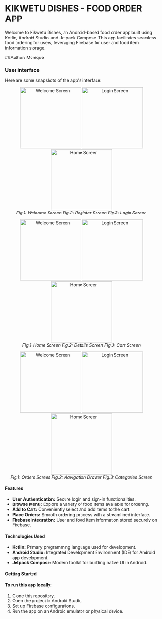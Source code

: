 # KIKWETU DISHES - FOOD ORDER APP

Welcome to Kikwetu Dishes, an Android-based food order app built using Kotlin, Android Studio, and Jetpack Compose. This app facilitates seamless food ordering for users, leveraging Firebase for user and food item information storage.

##Author: Monique

### User interface

Here are some snapshots of the app's interface:

<p align="center">
  <img src="https://res.cloudinary.com/djlcnpdtn/image/upload/v1703069173/Screenshot_2023-12-13-09-03-39-92_d42a69640004e207fe0a913222474de8_x7lfod.jpg" width="200" alt="Welcome Screen">
  <img src="https://res.cloudinary.com/djlcnpdtn/image/upload/v1703069174/Screenshot_2023-12-13-09-03-48-81_d42a69640004e207fe0a913222474de8_rnrqjc.jpg" width="200" alt="Login Screen">
  <img src="https://res.cloudinary.com/djlcnpdtn/image/upload/v1703069175/Screenshot_2023-12-13-09-03-54-90_d42a69640004e207fe0a913222474de8_mvibcv.jpg" width="200" alt="Home Screen">
  <br/>
  <em>Fig.1: Welcome Screen</em>
  <em>Fig.2: Register Screen</em>
  <em>Fig.3: Login Screen</em>
</p>
<p align="center">
  <img src="https://res.cloudinary.com/djlcnpdtn/image/upload/v1703069173/Screenshot_2023-12-13-09-05-02-01_d42a69640004e207fe0a913222474de8_cgupbk.jpg" width="200" alt="Welcome Screen">
  <img src="https://res.cloudinary.com/djlcnpdtn/image/upload/v1703069179/Screenshot_2023-12-13-09-18-21-26_d42a69640004e207fe0a913222474de8_kuhddq.jpg" width="200" alt="Login Screen">
  <img src="https://res.cloudinary.com/djlcnpdtn/image/upload/v1703069184/Screenshot_2023-12-13-09-05-25-01_d42a69640004e207fe0a913222474de8_yhryby.jpg" width="200" alt="Home Screen">
  <br/>
  <em>Fig.1: Home Screen</em>
  <em>Fig.2: Details Screen</em>
  <em>Fig.3: Cart Screen</em>
</p>
<p align="center">
  <img src="https://res.cloudinary.com/djlcnpdtn/image/upload/v1703069174/Screenshot_2023-12-13-09-07-00-41_d42a69640004e207fe0a913222474de8_cq40ry.jpg" width="200" alt="Welcome Screen">
  <img src="https://res.cloudinary.com/djlcnpdtn/image/upload/v1703069173/Screenshot_2023-12-13-09-05-10-22_d42a69640004e207fe0a913222474de8_pgbmtm.jpg" width="200" alt="Login Screen">
  <img src="https://res.cloudinary.com/djlcnpdtn/image/upload/v1703069182/Screenshot_2023-12-13-09-17-39-50_d42a69640004e207fe0a913222474de8_xxsdcg.jpg" width="200" alt="Home Screen">
  <br/>
  <em>Fig.1: Orders Screen</em>
  <em>Fig.2: Navigation Drawer</em>
  <em>Fig.3: Categories Screen</em>
</p>

#### Features

- **User Authentication:** Secure login and sign-in functionalities.
- **Browse Menu:** Explore a variety of food items available for ordering.
- **Add to Cart:** Conveniently select and add items to the cart.
- **Place Orders:** Smooth ordering process with a streamlined interface.
- **Firebase Integration:** User and food item information stored securely on Firebase.

#### Technologies Used

- **Kotlin:** Primary programming language used for development.
- **Android Studio:** Integrated Development Environment (IDE) for Android app development.
- **Jetpack Compose:** Modern toolkit for building native UI in Android.

#### Getting Started

#### To run this app locally:

1. Clone this repository.
2. Open the project in Android Studio.
3. Set up Firebase configurations.
4. Run the app on an Android emulator or physical device.

